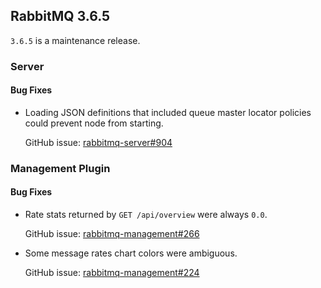 ## RabbitMQ 3.6.5

`3.6.5` is a maintenance release.

### Server

#### Bug Fixes

 * Loading JSON definitions that included queue master locator policies could prevent node
   from starting.

   GitHub issue: [rabbitmq-server#904](https://github.com/rabbitmq/rabbitmq-server/issues/904)

### Management Plugin

#### Bug Fixes

 * Rate stats returned by `GET /api/overview` were always `0.0`.
 
   GitHub issue: [rabbitmq-management#266](https://github.com/rabbitmq/rabbitmq-management/issues/266)

 * Some message rates chart colors were ambiguous.
 
   GitHub issue: [rabbitmq-management#224](https://github.com/rabbitmq/rabbitmq-management/issues/224)
